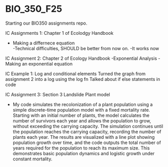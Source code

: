 # BIO_350_F25

Starting our BIO350 assignments repo.

IC Assignments 1: Chapter 1 of Ecolodgy Handbook 
 - Making a differnece equation  
 -Technical difficulties, SHOULD be better from now on. 
 -It works now 


 IC Assignment 2: Chapter 2 of Ecology Handbook 
 -Exponential Analysis 
 -Making an exponential equation 

 IC Example 1: Log and conditional elements 
 Turned the graph from assignment 2 into a log using the log fn 
 Talked about if else statements in code
 
 IC Assignment 3: Section 3 Landslide Plant model 
- My code simulates the recolonization of a plant population using a simple discrete-time population model with a fixed mortality rate. Starting with an initial number of plants, the model calculates the number of survivors each year and allows the population to grow, without exceeding the carrying capacity. The simulation continues until the population reaches the carrying capacity, recording the number of plants each year. The results are visualized with a line plot showing population growth over time, and the code outputs the total number of years required for the population to reach its maximum size. This demonstrates basic population dynamics and logistic growth under constant mortality.
